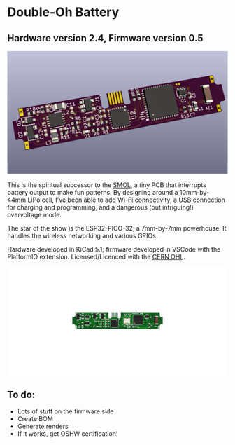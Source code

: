 # Double-Oh Battery

## Hardware version 2.4, Firmware version 0.5

![](banner.png)

This is the spiritual successor to the [SMOL](https://github.com/heyspacebuck/SMOL), a tiny PCB that interrupts battery output to make fun patterns. By designing around a 10mm-by-44mm LiPo cell, I've been able to add Wi-Fi connectivity, a USB connection for charging and programming, and a dangerous (but intriguing!) overvoltage mode.

The star of the show is the ESP32-PICO-32, a 7mm-by-7mm powerhouse. It handles the wireless networking and various GPIOs.

Hardware developed in KiCad 5.1; firmware developed in VSCode with the PlatformIO extension. Licensed/Licenced with the [CERN OHL](https://www.ohwr.org/project/cernohl/wikis/home).

![](assembly.gif)

## To do:

* Lots of stuff on the firmware side
* Create BOM
* Generate renders
* If it works, get OSHW certification!
